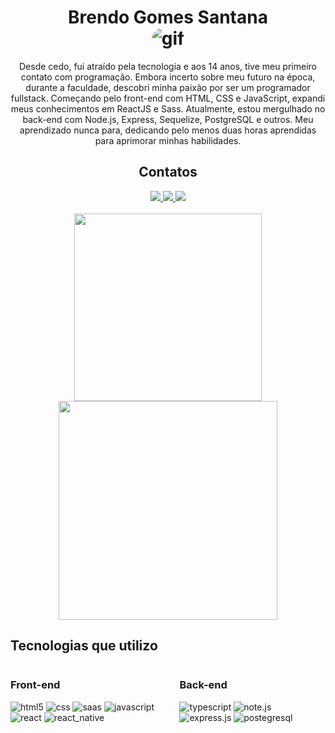 <h1 align='center'>
    Brendo Gomes Santana <br/>
    <img alt='gif' src='https://media.tenor.com/2uyENRmiUt0AAAAC/coding.gif' style='border-radius:100px'/>
</h1>

<p align='center'>
    Desde cedo, fui atraído pela tecnologia e aos 14 anos, tive meu primeiro contato com programação. Embora incerto sobre meu futuro na época, durante a faculdade, descobri minha paixão por ser um programador fullstack. Começando pelo front-end com HTML, CSS e JavaScript, expandi meus conhecimentos em ReactJS e Sass. Atualmente, estou mergulhado no back-end com Node.js, Express, Sequelize, PostgreSQL e outros. Meu aprendizado nunca para, dedicando pelo menos duas horas aprendidas para aprimorar minhas habilidades.</p>
 
<div align='center'>
<h2>Contatos</h2>
    <a href='https://www.instagram.com/brem._.s/'>
        <img src='https://img.shields.io/badge/Instagram-E4405F?style=for-the-badge&logo=instagram&logoColor=white'>
    </a>
    <a href='https://www.facebook.com/profile.php?id=100016522992617'>
        <img src='https://img.shields.io/badge/Facebook-1877F2?style=for-the-badge&logo=facebook&logoColor=white'>
    </a>
    <a href='[https://www.instagram.com/brem._.s/](https://www.linkedin.com/in/brendo-gomes-a90210232/)'>
        <img src='https://img.shields.io/badge/LinkedIn-0077B5?style=for-the-badge&logo=linkedin&logoColor=white'>
    </a>
</div>
<br/>
<div align='center'>
      <img src="https://github-readme-stats.vercel.app/api/top-langs/?username=brendo-gomes-santana&layout=compact" width="300">
      <img src="https://github-readme-stats.vercel.app/api?username=brendo-gomes-santana&show_icons=true&theme=dracula" width="350">
</div>

## Tecnologias que utilizo
<div style='display:flex; flex-diretion:row'>
    <div> 
        <h3>Front-end</h3>
            <img  alt='html5' src='https://img.shields.io/badge/HTML5-E34F26?style=for-the-badge&logo=html5&logoColor=white'>
            <img  alt='css' src='https://img.shields.io/badge/CSS3-1572B6?style=for-the-badge&logo=css3&logoColor=white'>
            <img  alt='saas' src='https://img.shields.io/badge/Sass-CC6699?style=for-the-badge&logo=sass&logoColor=white'>
            <img  alt='javascript' src='https://img.shields.io/badge/JavaScript-323330?style=for-the-badge&logo=javascript&logoColor=F7DF1E'>
            <img  alt='react' src='https://img.shields.io/badge/React-20232A?style=for-the-badge&logo=react&logoColor=61DAFB'>
            <img  alt='react_native' src='https://img.shields.io/badge/React_Native-20232A?style=for-the-badge&logo=react&logoColor=61DAFB'>
    </div>
    <div>
        <h3>Back-end</h3>
            <img  alt='typescript' src='https://img.shields.io/badge/TypeScript-007ACC?style=for-the-badge&logo=typescript&logoColor=white'>
            <img alt='note.js' src='https://img.shields.io/badge/Node.js-43853D?style=for-the-badge&logo=node.js&logoColor=white'>
            <img  alt='express.js' src='https://img.shields.io/badge/Express.js-404D59?style=for-the-badge'>
            <img  alt='postegresql' src='https://img.shields.io/badge/PostgreSQL-316192?style=for-the-badge&logo=postgresql&logoColor=white'>
    </div>

